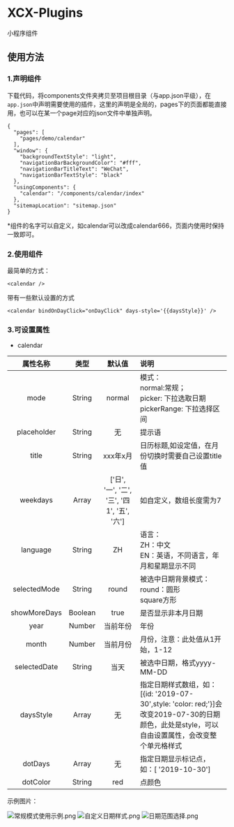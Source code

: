 # XCX-Plugins
小程序组件

## 使用方法
### 1.声明组件
下载代码，将components文件夹拷贝至项目根目录（与app.json平级），在`app.json`中声明需要使用的插件，这里的声明是全局的，pages下的页面都能直接用，也可以在某一个page对应的json文件中单独声明。

```
{
  "pages": [
    "pages/demo/calendar"
  ],
  "window": {
    "backgroundTextStyle": "light",
    "navigationBarBackgroundColor": "#fff",
    "navigationBarTitleText": "WeChat",
    "navigationBarTextStyle": "black"
  },
  "usingComponents": {
    "calendar": "/components/calendar/index"
  },
  "sitemapLocation": "sitemap.json"
}
```
 *组件的名字可以自定义，如calendar可以改成calendar666，页面内使用时保持一致即可。

### 2.使用组件
最简单的方式：
```
<calendar />
```
带有一些默认设置的方式
```
<calendar bindOnDayClick="onDayClick" days-style='{{daysStyle}}' />
```
### 3.可设置属性
* calendar

属性名称 |类型| 默认值 | 说明  
:-: | :-: | :-: | :- 
mode | String | normal | 模式：<br/>normal:常规；<br/>picker: 下拉选取日期<br/>pickerRange: 下拉选择区间
placeholder | String | 无|提示语
title | String | xxx年x月 | 日历标题,如设定值，在月份切换时需要自己设置title值
weekdays | Array | ['日', '一', '二', '三', '四1', '五', '六'] | 如自定义，数组长度需为7
language | String | ZH | 语言：<br/>ZH：中文<br/>EN：英语，不同语言，年月和星期显示不同
selectedMode | String | round | 被选中日期背景模式：<br/>round：圆形<br/>square方形
showMoreDays | Boolean | true | 是否显示非本月日期
year | Number | 当前年份 | 年份
month | Number | 当前月份 | 月份，注意：此处值从1开始，1-12
selectedDate | String | 当天 | 被选中日期，格式yyyy-MM-DD
daysStyle | Array | 无 | 指定日期样式数组，如：[{id: '2019-07-30',style: 'color: red;'}]会改变2019-07-30的日期颜色，此处是style，可以自由设置属性，会改变整个单元格样式
dotDays | Array | 无 | 指定日期显示标记点，如：[ '2019-10-30']
dotColor | String | red | 点颜色

示例图片：

![常规模式使用示例.png](https://upload-images.jianshu.io/upload_images/2355731-10d0e65ade8b6341.png?imageMogr2/auto-orient/strip%7CimageView2/2/w/1240)
![自定义日期样式.png](https://upload-images.jianshu.io/upload_images/2355731-dd0aea48666590b1.png?imageMogr2/auto-orient/strip%7CimageView2/2/w/1240)
![日期范围选择.png](https://upload-images.jianshu.io/upload_images/2355731-47c1db8dbcdb91aa.png?imageMogr2/auto-orient/strip%7CimageView2/2/w/1240)

